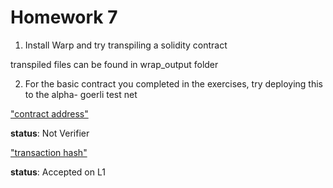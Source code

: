
# Homework 7

1. Install Warp and try transpiling a solidity contract <br/>


transpiled files can be found in wrap_output folder


2. For the basic contract you completed in the exercises, try deploying this to the alpha-
goerli test net <br/>

["contract address"](https://goerli.voyager.online/contract/0x0511288947969ad73ebe1dcb74ec6d308e0fc8c662de418216e1d276debf9d6e#transactions)

**status**: Not Verifier


["transaction hash"](https://goerli.voyager.online/tx/0x1d04ee88dfdde587d295ce43e8744f8a823fc9fb67024efa76d28de2665ab1e) 

**status**: Accepted on L1